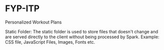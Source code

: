 # FYP-ITP
Personalized Workout Plans

Static Folder:
The static folder is used to store files that doesn't change and are served directly to the client without being processed by Spark. Example: CSS file, JavaScript Files, Images, Fonts etc.

